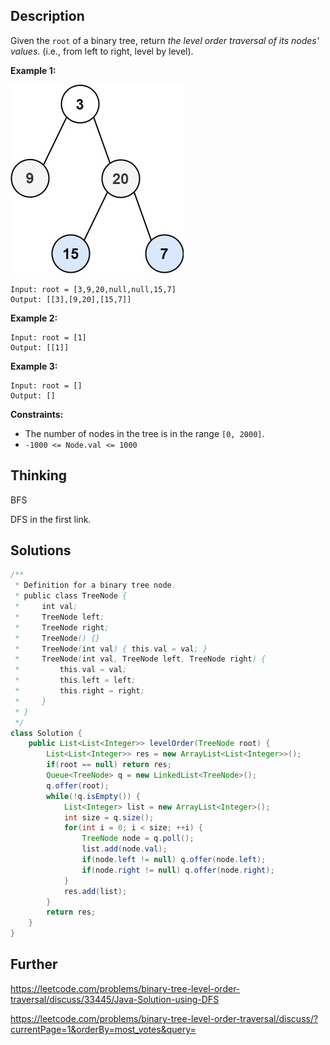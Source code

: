 ## Description

Given the `root` of a binary tree, return *the level order traversal of its nodes' values*. (i.e., from left to right, level by level).

 

**Example 1:**

![img](../Resources/Images/No.102-Binary_Tree_Level_Order_Traversal/tree1.jpg)

```
Input: root = [3,9,20,null,null,15,7]
Output: [[3],[9,20],[15,7]]
```

**Example 2:**

```
Input: root = [1]
Output: [[1]]
```

**Example 3:**

```
Input: root = []
Output: []
```

 

**Constraints:**

- The number of nodes in the tree is in the range `[0, 2000]`.
- `-1000 <= Node.val <= 1000`

## Thinking

BFS

DFS in the first link.

## Solutions

~~~java
/**
 * Definition for a binary tree node.
 * public class TreeNode {
 *     int val;
 *     TreeNode left;
 *     TreeNode right;
 *     TreeNode() {}
 *     TreeNode(int val) { this.val = val; }
 *     TreeNode(int val, TreeNode left, TreeNode right) {
 *         this.val = val;
 *         this.left = left;
 *         this.right = right;
 *     }
 * }
 */
class Solution {
    public List<List<Integer>> levelOrder(TreeNode root) {
        List<List<Integer>> res = new ArrayList<List<Integer>>();
        if(root == null) return res;
        Queue<TreeNode> q = new LinkedList<TreeNode>();
        q.offer(root);
        while(!q.isEmpty()) {
            List<Integer> list = new ArrayList<Integer>();
            int size = q.size();
            for(int i = 0; i < size; ++i) {
                TreeNode node = q.poll();
                list.add(node.val);
                if(node.left != null) q.offer(node.left);
                if(node.right != null) q.offer(node.right);
            }
            res.add(list);
        }
        return res;
    }
}
~~~



## Further

https://leetcode.com/problems/binary-tree-level-order-traversal/discuss/33445/Java-Solution-using-DFS

https://leetcode.com/problems/binary-tree-level-order-traversal/discuss/?currentPage=1&orderBy=most_votes&query=